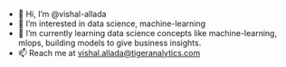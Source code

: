 - 👋 Hi, I’m @vishal-allada
- 👀 I’m interested in data science, machine-learning
- 🌱 I’m currently learning data science concepts like machine-learning, mlops, building models to give business insights.
- 📫 Reach me at vishal.allada@tigeranalytics.com

<!---
vishal-allada/vishal-allada is a ✨ special ✨ repository because its `README.md` (this file) appears on your GitHub profile.
You can click the Preview link to take a look at your changes.
--->
